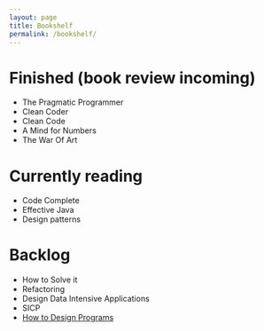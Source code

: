 ```yaml
---
layout: page
title: Bookshelf
permalink: /bookshelf/
---
```


# Finished (book review incoming)

* The Pragmatic Programmer
* Clean Coder
* Clean Code
* A Mind for Numbers
* The War Of Art

# Currently reading
* Code Complete
* Effective Java
* Design patterns
  


# Backlog

* How to Solve it
* Refactoring
* Design Data Intensive Applications
* SICP
* [How to Design Programs](http://htdp.org/2003-09-26/)

